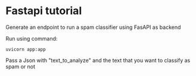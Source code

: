 # Fastapi tutorial

Generate an endpoint to run a spam classifier using FasAPI as backend

Run using command:

```
uvicorn app:app
```

Pass a Json with "text_to_analyze" and the text that you want to classify as spam or not